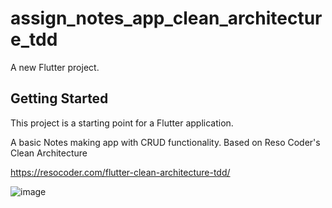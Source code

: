 # assign_notes_app_clean_architecture_tdd

A new Flutter project.

## Getting Started

This project is a starting point for a Flutter application.

A basic Notes making app with CRUD functionality.
Based on Reso Coder's Clean Architecture

https://resocoder.com/flutter-clean-architecture-tdd/

![image](https://user-images.githubusercontent.com/100121482/216904166-9f655040-283a-4ac6-a895-fc7a4d623f33.png)
